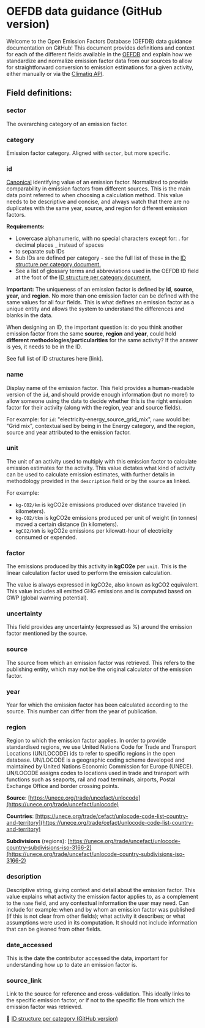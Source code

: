 # OEFDB data guidance (GitHub version)

Welcome to the Open Emission Factors Database (OEFDB) data guidance documentation on GitHub! This document provides definitions and context for each of the different fields available in the [OEFDB](https://github.com/climatiq/Open-Emission-Factors-DB) and explain how we standardize and normalize emission factor data from our sources to allow for straightforward conversion to emission estimations for a given activity, either manually or via the [Climatiq API](https://docs.climatiq.io).

## Field definitions:

### sector

The overarching category of an emission factor. 

### category

Emission factor category. Aligned with `sector`, but more specific.

### id

[Canonical](https://en.wikipedia.org/wiki/Canonicalization) identifying value of an emission factor. Normalized to provide comparability in emission factors from different sources. This is the main data point referred to when choosing a calculation method. This value needs to be descriptive and concise, and always watch that there are no duplicates with the same year, source, and region for different emission factors.

**Requirements:** 

- Lowercase alphanumeric, with no special characters except for:
. for decimal places
_ instead of spaces
- to separate sub IDs
- Sub IDs are defined per category - see the full list of these in the [ID structure per category document.](https://www.notion.so/ID-structure-per-category-GitHub-version-9ccd41b02f4a4a28a2b5d3ceca04ad41)
- See a list of glossary terms and abbreviations used in the OEFDB ID field at the foot of the [ID structure per category document.](https://www.notion.so/ID-structure-per-category-GitHub-version-9ccd41b02f4a4a28a2b5d3ceca04ad41)

**Important:** The uniqueness of an emission factor is defined by **id**, **source**, **year,** and **region**. No more than one emission factor can be defined with the same values for all four fields. This is what defines an emission factor as a unique entity and allows the system to understand the differences and blanks in the data. 

When designing an ID, the important question is: do you think another emission factor from the same **source**, **region** and **year**, could hold **different methodologies/particularities** for the same activity? If the answer is yes, it needs to be in the ID.

See full list of ID structures here [link].

### name

Display name of the emission factor. This field provides a human-readable version of the `id`, and should provide enough information (but no more!) to allow someone using the data to decide whether this is the right emission factor for their activity (along with the region, year and source fields).

For example: for `id`: "electricity-energy_source_grid_mix", `name` would be: "Grid mix", contextualised by being in the Energy category, and the region, source and year attributed to the emission factor.

### unit

The unit of an activity used to multiply with this emission factor to calculate emission estimates for the activity. This value dictates what kind of activity can be used to calculate emission estimates, with further details in methodology provided in the `description` field or by the `source` as linked.

For example: 

- `kg-CO2/km` is kgCO2e emissions produced over distance traveled (in kilometers).
- `kg-CO2/tkm` is kgCO2e emissions produced per unit of weight (in tonnes) moved a certain distance (in kilometers).
- `kgCO2/kWh` is kgCO2e emissions per kilowatt-hour of electricity consumed or expended.

### factor

The emissions produced by this activity in **kgCO2e** per `unit`. This is the linear calculation factor used to perform the emission calculation.

The value is always expressed in kgCO2e, also known as kgCO2 equivalent. This value includes all emitted GHG emissions and is computed based on GWP (global warming potential). 

### uncertainty

This field provides any uncertainty (expressed as %) around the emission factor mentioned by the source.

### source

The source from which an emission factor was retrieved. This refers to the publishing entity, which may not be the original calculator of the emission factor.

### year

Year for which the emission factor has been calculated according to the source. This number can differ from the year of publication.

### region

Region to which the emission factor applies. In order to provide standardised regions, we use United Nations Code for Trade and Transport Locations (UN/LOCODE) ids to refer to specific regions in the open database. UN/LOCODE is a geographic coding scheme developed and maintained by United Nations Economic Commission for Europe (UNECE). UN/LOCODE assigns codes to locations used in trade and transport with functions such as seaports, rail and road terminals, airports, Postal Exchange Office and border crossing points.

**Source**: [https://unece.org/trade/uncefact/unlocode](https://unece.org/trade/uncefact/unlocode)

**Countries**: [https://unece.org/trade/cefact/unlocode-code-list-country-and-territory](https://unece.org/trade/cefact/unlocode-code-list-country-and-territory)

**Subdivisions** (regions): [https://unece.org/trade/uncefact/unlocode-country-subdivisions-iso-3166-2](https://unece.org/trade/uncefact/unlocode-country-subdivisions-iso-3166-2)

### description

Descriptive string, giving context and detail about the emission factor. This value explains what activity the emission factor applies to, as a complement to the `name` field, and any contextual information the user may need. Can include for example: when and by whom an emission factor was published (if this is not clear from other fields); what activity it describes; or what assumptions were used in its computation. It should not include information that can be gleaned from other fields.

### date_accessed

This is the date the contributor accessed the data, important for understanding how up to date an emission factor is.

### source_link

Link to the source for reference and cross-validation. This ideally links to the specific emission factor, or if not to the specific file from which the emission factor was retrieved.

🦑 [ID structure per category (GitHub version)](https://www.notion.so/ID-structure-per-category-GitHub-version-9ccd41b02f4a4a28a2b5d3ceca04ad41)